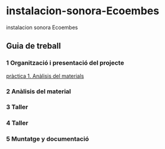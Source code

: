 # instalacion-sonora-Ecoembes
instalacion sonora Ecoembes

## Guia de treball

### 1 Organització i presentació del projecte
[pràctica 1. Anàlisis del materials](materials.md)
### 2 Anàlisis del material
### 3 Taller
### 4 Taller
### 5 Muntatge y documentació

